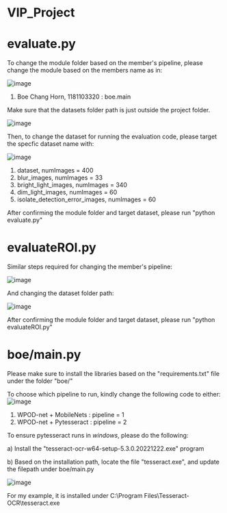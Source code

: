 # VIP_Project

# evaluate.py

To change the module folder based on the member's pipeline, please change the module based on the members name as in:

![image](https://user-images.githubusercontent.com/70759210/216228256-5fe61c66-1cf9-4a4c-acfc-4f347f8a32e5.png)

1. Boe Chang Horn, 1181103320 : boe.main


Make sure that the datasets folder path is just outside the project folder.

![image](https://user-images.githubusercontent.com/70759210/216230017-f6c75a26-4666-463c-ac3b-99ad949cc543.png)

Then, to change the dataset for running the evaluation code, please target the specfic dataset name with:

![image](https://user-images.githubusercontent.com/70759210/216228742-c7b59955-53c2-4dcf-9760-ad667b55571c.png)

1. dataset, numImages = 400
2. blur_images, numImages = 33
3. bright_light_images, numImages = 340
4. dim_light_images, numImages = 60
5. isolate_detection_error_images, numImages = 60

After confirming the module folder and target dataset, please run "python evaluate.py"

# evaluateROI.py

Similar steps required for changing the member's pipeline:

![image](https://user-images.githubusercontent.com/70759210/216230180-78dc02a2-ddf2-4794-9655-f0b805485f73.png)

And changing the dataset folder path:

![image](https://user-images.githubusercontent.com/70759210/216230237-046a6540-f76e-49ef-82f8-71745ffa17c3.png)

After confirming the module folder and target dataset, please run "python evaluateROI.py"

# boe/main.py

Please make sure to install the libraries based on the "requirements.txt" file under the folder "boe/"

To choose which pipeline to run, kindly change the following code to either:
![image](https://user-images.githubusercontent.com/70759210/215977736-d746cfa4-e61d-44d4-b7e1-620927e2b55a.png)

1. WPOD-net + MobileNets : pipeline = 1
2. WPOD-net + Pytesseract : pipeline = 2

To ensure pytesseract runs in _windows_, please do the following:

a) Install the "tesseract-ocr-w64-setup-5.3.0.20221222.exe" program

b) Based on the installation path, locate the file "tesseract.exe", and update the filepath under boe/main.py

![image](https://user-images.githubusercontent.com/70759210/215977399-9e012bfe-efba-4c07-a53a-ec0e1be24236.png)

For my example, it is installed under C:\Program Files\Tesseract-OCR\tesseract.exe


